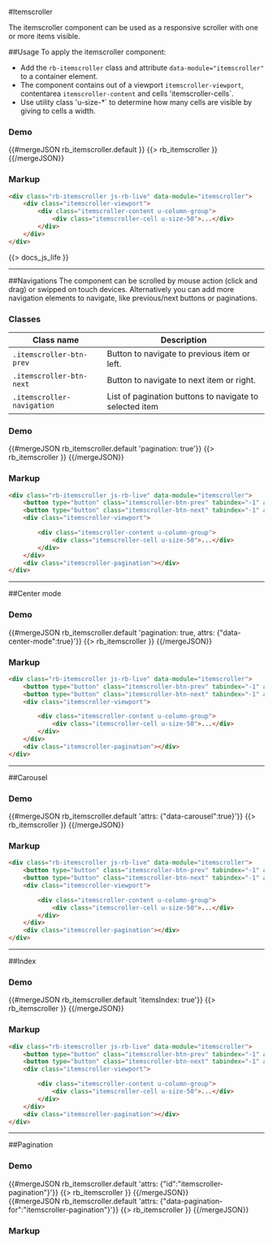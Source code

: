 #Itemscroller
<p class="docs-intro">The itemscroller component can be used as a responsive scroller with one or more items visible.</p>

##Usage
To apply the itemscroller component:

- Add the `rb-itemscroller` class and attribute `data-module="itemscroller"` to a container element.
- The component contains out of a viewport `itemscroller-viewport`, contentarea `itemscroller-content` and cells 'itemscroller-cells`.
- Use utility class 'u-size-*` to determine how many cells are visible by giving to cells a width.

<h3 class="docs-example-title">Demo</h3>
<div class="docs-example is-demo">
    {{#mergeJSON rb_itemscroller.default }}
        {{> rb_itemscroller }}
    {{/mergeJSON}}
</div>

<h3 class="docs-example-title">Markup</h3>

```html
<div class="rb-itemscroller js-rb-live" data-module="itemscroller">
    <div class="itemscroller-viewport">
        <div class="itemscroller-content u-column-group">
            <div class="itemscroller-cell u-size-50">...</div>
        </div>
    </div>
</div>
```

{{> docs_js_life }}

<hr>

##Navigations
The component can be scrolled by mouse action (click and drag) or swipped on touch devices. Alternatively you can add more navigation
elements to navigate, like previous/next buttons or paginations.

<h3 class="docs-example-title">Classes</h3>

| Class name | Description
| ------------- |-------------|
| `.itemscroller-btn-prev` | Button to navigate to previous item or left. |
| `.itemscroller-btn-next`| Button to navigate to next item or right. |
| `.itemscroller-navigation` | List of pagination buttons to navigate to selected item |


<h3 class="docs-example-title">Demo</h3>
<div class="docs-example">
    {{#mergeJSON rb_itemscroller.default 'pagination: true'}}
        {{> rb_itemscroller }}
    {{/mergeJSON}}
</div>

<h3 class="docs-example-title">Markup</h3>

```html
<div class="rb-itemscroller js-rb-live" data-module="itemscroller">
    <button type="button" class="itemscroller-btn-prev" tabindex="-1" aria-hidden="true">prev</button>
    <button type="button" class="itemscroller-btn-next" tabindex="-1" aria-hidden="true">next</button>
    <div class="itemscroller-viewport">

        <div class="itemscroller-content u-column-group">
            <div class="itemscroller-cell u-size-50">...</div>
        </div>
    </div>
    <div class="itemscroller-pagination"></div>
</div>
```

<hr>

##Center mode

<h3 class="docs-example-title">Demo</h3>
<div class="docs-example">
	{{#mergeJSON rb_itemscroller.default 'pagination: true, attrs: {"data-center-mode":true}'}}
		{{> rb_itemscroller }}
	{{/mergeJSON}}
</div>

<h3 class="docs-example-title">Markup</h3>

```html
<div class="rb-itemscroller js-rb-live" data-module="itemscroller">
    <button type="button" class="itemscroller-btn-prev" tabindex="-1" aria-hidden="true">prev</button>
    <button type="button" class="itemscroller-btn-next" tabindex="-1" aria-hidden="true">next</button>
    <div class="itemscroller-viewport">

        <div class="itemscroller-content u-column-group">
            <div class="itemscroller-cell u-size-50">...</div>
        </div>
    </div>
    <div class="itemscroller-pagination"></div>
</div>
```

<hr>


##Carousel

<h3 class="docs-example-title">Demo</h3>
<div class="docs-example">
    {{#mergeJSON rb_itemscroller.default 'attrs: {"data-carousel":true}'}}
        {{> rb_itemscroller }}
    {{/mergeJSON}}
</div>

<h3 class="docs-example-title">Markup</h3>

```html
<div class="rb-itemscroller js-rb-live" data-module="itemscroller">
    <button type="button" class="itemscroller-btn-prev" tabindex="-1" aria-hidden="true">prev</button>
    <button type="button" class="itemscroller-btn-next" tabindex="-1" aria-hidden="true">next</button>
    <div class="itemscroller-viewport">

        <div class="itemscroller-content u-column-group">
            <div class="itemscroller-cell u-size-50">...</div>
        </div>
    </div>
    <div class="itemscroller-pagination"></div>
</div>
```
<hr>


##Index

<h3 class="docs-example-title">Demo</h3>
<div class="docs-example">
    {{#mergeJSON rb_itemscroller.default 'itemsIndex: true'}}
        {{> rb_itemscroller }}
    {{/mergeJSON}}
</div>

<h3 class="docs-example-title">Markup</h3>

```html
<div class="rb-itemscroller js-rb-live" data-module="itemscroller">
    <button type="button" class="itemscroller-btn-prev" tabindex="-1" aria-hidden="true">prev</button>
    <button type="button" class="itemscroller-btn-next" tabindex="-1" aria-hidden="true">next</button>
    <div class="itemscroller-viewport">

        <div class="itemscroller-content u-column-group">
            <div class="itemscroller-cell u-size-50">...</div>
        </div>
    </div>
    <div class="itemscroller-pagination"></div>
</div>
```
<hr>

##Pagination

<h3 class="docs-example-title">Demo</h3>
<div class="docs-example">
    <div class="u-gutters-vertical">
        <div class="u-size-100">
            {{#mergeJSON rb_itemscroller.default 'attrs: {"id":"itemscroller-pagination"}'}}
                {{> rb_itemscroller }}
            {{/mergeJSON}}
        </div>
        <div class="u-size-100">
            {{#mergeJSON rb_itemscroller.default 'attrs: {"data-pagination-for":"itemscroller-pagination"}'}}
                {{> rb_itemscroller }}
            {{/mergeJSON}}
        </div>
    </div>
</div>

<h3 class="docs-example-title">Markup</h3>


